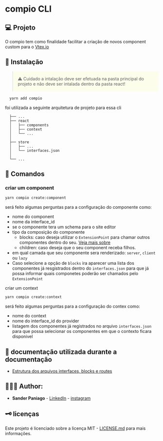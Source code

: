 # compio CLI

## 💻 Projeto

O compio tem como finalidade facilitar a criação de novos component custom para o <a href="https://developers.vtex.com/vtex-developer-docs/docs/welcome" target="_blank">Vtex.io</a>

## 🔧 Instalação

<blockquote style="background: #ffff0011; margin-bottom: 1rem; padding: 1rem;"> ⚠️ Cuidado
a intalação deve ser efetuada na pasta principal do projeto e não deve ser intalada dentro da pasta react! </blockquote>

```bash
  yarn add compio
```

foi utilizada a seguinte arquitetura de projeto para essa cli

```
  ├── ...
  ├── react
  │   ├── components
  │   ├── context
  │   └── ...
  │
  ├── store
  │   ├── ...
  │   └── interfaces.json
  │
  └── ...
```

## 📄 Comandos

### criar um component

```bash
yarn compio create:component
```

será feito algumas perguntas para a configuração do componente como:

- nome do component
- nome da interface_id
- se o componente tera um schema para o site editor
- tipo da composição do componente
  - blocks: caso deseja utilizar o `ExtensionPoint` para chamar outros componentes dentro do seu. <a href="https://developers.vtex.com/vtex-developer-docs/docs/vtex-io-documentation-slots" target="_blank">Veja mais sobre</a>
  - children: caso deseja que o seu component receba filhos.
- em qual camada que seu componente sera renderizado: `server`, `client` ou `lazy`
- Caso selecione a opção de `blocks` ira aparecer uma lista dos componentes já resgistrados dentro do `interfaces.json` para que já possa informar quais componetes poderão ser chamados pelo `ExtensionPoint`

criar um context

```bash
yarn compio create:context
```

será feito algumas perguntas para a configuração do contex como:

- nome do context
- nome do interface_id do provider
- listagem dos componentes já registrados no arquivo `interfaces.json` para que possa selecionar os componentes em que o contexto ficara disponivel

## 📖 documentação utilizada durante a documentação

- <a href="https://github.com/vtex-apps/store/blob/40d1564d1ebafae9dd51a319f3db58f1b7fbfa66/BLOCKS.md" target="_blank">Estrutura dos arquivos interfaces, blocks e routes</a>

## 👨🏻‍💻 Author:

- **Sander Paniago** - [LinkedIn](https://www.linkedin.com/in/sander-paniago/) - [instagram](https://www.instagram.com/sander_paniago/)

## 🗝 licenças

Este projeto é licenciado sobre a licença MIT - [LICENSE.md](LICENSE.md) para mais informações.
